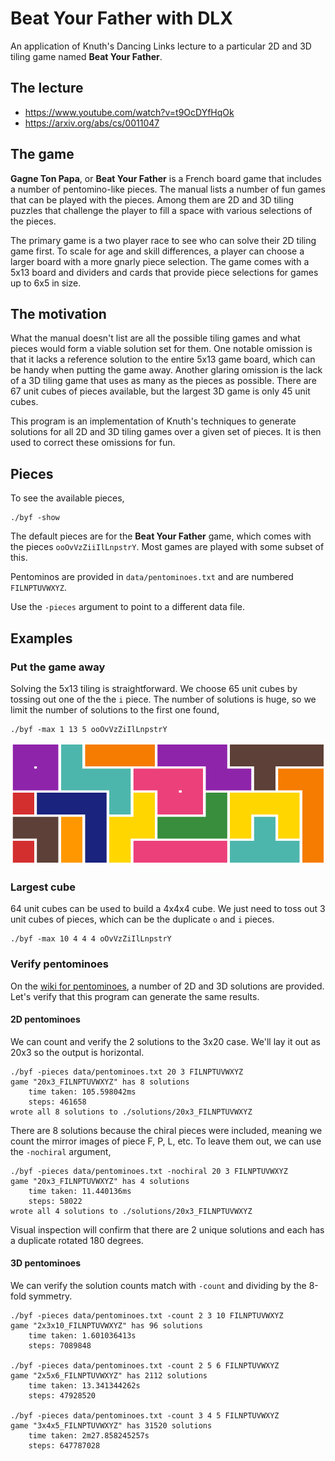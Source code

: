 # Beat Your Father with DLX

An application of Knuth's Dancing Links lecture to a particular 2D and 3D tiling
game named **Beat Your Father**.

## The lecture

* https://www.youtube.com/watch?v=t9OcDYfHqOk
* https://arxiv.org/abs/cs/0011047

## The game

**Gagne Ton Papa**, or **Beat Your Father** is a French board game that includes
a number of pentomino-like pieces.  The manual lists a number of fun games that
can be played with the pieces.  Among them are 2D and 3D tiling puzzles that
challenge the player to fill a space with various selections of the pieces.

The primary game is a two player race to see who can solve their 2D tiling game
first.  To scale for age and skill differences, a player can choose a larger
board with a more gnarly piece selection.  The game comes with a 5x13 board and
dividers and cards that provide piece selections for games up to 6x5 in size.

## The motivation

What the manual doesn't list are all the possible tiling games and what pieces
would form a viable solution set for them.  One notable omission is that it
lacks a reference solution to the entire 5x13 game board, which can be handy
when putting the game away.  Another glaring omission is the lack of a 3D tiling
game that uses as many as the pieces as possible.  There are 67 unit cubes of
pieces available, but the largest 3D game is only 45 unit cubes.

This program is an implementation of Knuth's techniques to generate solutions
for all 2D and 3D tiling games over a given set of pieces.  It is then used to
correct these omissions for fun.

## Pieces

To see the available pieces,

    ./byf -show

The default pieces are for the **Beat Your Father** game, which comes with the
pieces `ooOvVzZiiIlLnpstrY`.  Most games are played with some subset of this.

Pentominos are provided in `data/pentominoes.txt` and are numbered `FILNPTUVWXYZ`.

Use the `-pieces` argument to point to a different data file.

## Examples

### Put the game away

Solving the 5x13 tiling is straightforward.  We choose 65 unit cubes by tossing
out one of the the `i` piece.  The number of solutions is huge, so we limit the number of solutions to the first one found,

    ./byf -max 1 13 5 ooOvVzZiIlLnpstrY

![A solution to 13x5 Beat Your Father](./docs/13x5_ooOvVzZiIlLnpstrY/0.png "Logo Title Text 1")

### Largest cube

64 unit cubes can be used to build a 4x4x4 cube.  We just need to toss out 3
unit cubes of pieces, which can be the duplicate `o` and `i` pieces.

    ./byf -max 10 4 4 4 oOvVzZiIlLnpstrY

### Verify pentominoes

On the [wiki for pentominoes](https://en.wikipedia.org/wiki/Pentomino), a number
of 2D and 3D solutions are provided.  Let's verify that this program can
generate the same results.

#### 2D pentominoes

We can count and verify the 2 solutions to the 3x20 case.  We'll lay it out as
20x3 so the output is horizontal.

    ./byf -pieces data/pentominoes.txt 20 3 FILNPTUVWXYZ
    game "20x3_FILNPTUVWXYZ" has 8 solutions
        time taken: 105.598042ms
        steps: 461658
    wrote all 8 solutions to ./solutions/20x3_FILNPTUVWXYZ

There are 8 solutions because the chiral pieces were included, meaning we count the mirror images of piece F, P, L, etc.  To leave them out, we can use the `-nochiral` argument,

    ./byf -pieces data/pentominoes.txt -nochiral 20 3 FILNPTUVWXYZ
    game "20x3_FILNPTUVWXYZ" has 4 solutions
        time taken: 11.440136ms
        steps: 58022
    wrote all 4 solutions to ./solutions/20x3_FILNPTUVWXYZ

Visual inspection will confirm that there are 2 unique solutions and each has a duplicate rotated 180 degrees.

#### 3D pentominoes

We can verify the solution counts match with `-count` and dividing by the 8-fold symmetry.

    ./byf -pieces data/pentominoes.txt -count 2 3 10 FILNPTUVWXYZ
    game "2x3x10_FILNPTUVWXYZ" has 96 solutions
        time taken: 1.601036413s
        steps: 7089848

    ./byf -pieces data/pentominoes.txt -count 2 5 6 FILNPTUVWXYZ
    game "2x5x6_FILNPTUVWXYZ" has 2112 solutions
        time taken: 13.341344262s
        steps: 47928520

    ./byf -pieces data/pentominoes.txt -count 3 4 5 FILNPTUVWXYZ
    game "3x4x5_FILNPTUVWXYZ" has 31520 solutions
        time taken: 2m27.858245257s
        steps: 647787028

